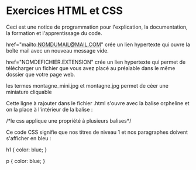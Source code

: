 # Exercices HTML et CSS

Ceci est une notice de programmation pour l'explication, la documentation, la formation et l'apprentissage du code.

href="mailto:NOMDUMAIL@MAIL.COM" crée un lien hypertexte qui ouvre la boîte mail avec un nouveau message vide.

href="NOMDEFICHIER.EXTENSION" crée un lien hypertexte qui permet de télécharger un fichier que vous avez placé au préalable dans le même dossier que votre page web.

les termes montagne_mini.jpg et montagne.jpg permet de céer une miniature cliquable

 <!--les balises li, ul, ol sert à baliser et insérer des éléments dans une liste -->

Cette ligne à rajouter dans le fichier .html s'ouvre avec la balise orpheline <link> et on la place à l'intérieur de la balise <head> </head> :

<head>
    <meta charset="utf-8">
    <title>Ma page</title>
    <link href="style.css" rel="stylesheet">
</head>
/*le css applique une propriété à plusieurs balises*/

Ce code CSS signifie que nos titres de niveau 1 et nos paragraphes doivent s'afficher en bleu :

h1 {
color: blue;
}

p {
color: blue;
}
